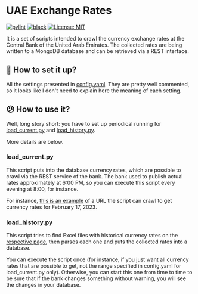 # UAE Exchange Rates

[![pylint](https://github.com/vkostyanetsky/UAExchangeRates/actions/workflows/pylint.yml/badge.svg)](https://github.com/vkostyanetsky/UAExchangeRates/actions/workflows/pylint.yml) [![black](https://github.com/vkostyanetsky/UAExchangeRates/actions/workflows/black.yml/badge.svg)](https://github.com/vkostyanetsky/UAExchangeRates/actions/workflows/black.yml) [![License: MIT](https://img.shields.io/badge/License-MIT-yellow.svg)](https://opensource.org/licenses/MIT)

It is a set of scripts intended to crawl the currency exchange rates at the Central Bank of the United Arab Emirates. The collected rates are being written to a MongoDB database and can be retrieved via a REST interface.

## 🤔 How to set it up?

All the settings presented in [config.yaml](config.yaml). They are pretty well commented, so it looks like I don't need to explain here the meaning of each setting.

## 😕 How to use it?

Well, long story short: you have to set up periodical running for [load_current.py](load_current.py) and [load_history.py](load_history.py).   

More details are below.

### load_current.py 

This script puts into the database currency rates, which are possible to crawl via the REST service of the bank. The bank used to publish actual rates approximately at 6:00 PM, so you can execute this script every evening at 8:00, for instance.

For instance, [this is an example](https://www.centralbank.ae/umbraco/Surface/Exchange/GetExchangeRateAllCurrencyDate?dateTime=2023-02-17
) of a URL the script can crawl to get currency rates for February 17, 2023.

### load_history.py

This script tries to find Excel files with historical currency rates on the [respective page](https://www.centralbank.ae/umbraco/Surface/Exchange/GetExchangeRateAllCurrency), then parses each one and puts the collected rates into a database.

You can execute the script once (for instance, if you just want all currency rates that are possible to get, not the range specified in config.yaml for load_current.py only). Otherwise, you can start this one from time to time to be sure that if the bank changes something without warning, you will see the changes in your database.




 

<!--


```

```yaml
    file:
      class: logging.handlers.RotatingFileHandler
      level: DEBUG
      formatter: simple
      filename: /var/log/crawler.log
      maxBytes: 10485760
      backupCount: 10
      encoding: utf8
```

## How does it work?

Open [this page](https://www.centralbank.ae/en/fx-rates). There is a Javascript application which allows a user to pick a date within the current month and Excel / PDF files with historical data for previous periods (have a look at the very bottom). For instance, if today is April, the bank already published the Excel file for March for sure.

So, it is possible to get rates via two different ways:

1. Currency rates for this month can be received via REST service of the bank, which lies behind the Javascript application.
2. Currency rates for previous periods can be found in published Excel files.

## How to use it?

1. [Historical data loader](load_history.py) parse Excel files with historical currency rates and puts it into database. It is intended to be executed once, if you need all the exchange rates which are possible to get, not the current ones only.
2. [Current data loader](load_current.py) puts into database currency rates which are possible to crawl via REST service of the bank. The bank used to publish actual rates approximately at 6:00 PM, so you can execute this script every evening at 8:00, for instance.
3. [REST service](api.py) is a simple Flask app you may run via [gunicorn](https://github.com/benoitc/gunicorn), [uwsgi](https://github.com/unbit/uwsgi), or [unit](https://github.com/nginx/unit). It enables any application to get currency rates from MongoDB instance.

## How to set up?

Have a look at the [configuration file](config.yaml).

## What do I need to run it?

It's required to have Python 3 (written and tested on 3.10.4) and MongoDB (tested on 5.0.6) installed.

All Python dependencies listed [here](requirements.txt).

-->